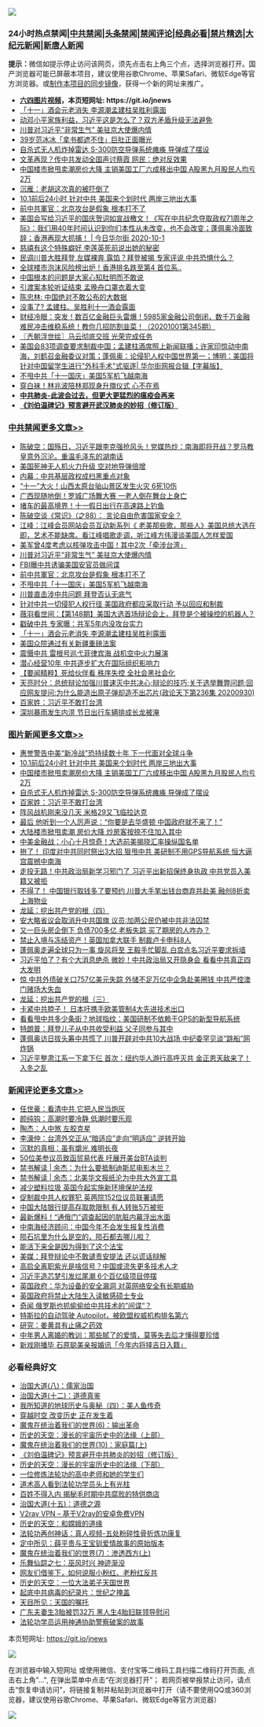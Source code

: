 ![](https://raw.githubusercontent.com/fqnews/bnews/master/64photo/fqnews-qr.jpg)

<div id="tt">
<h3>24小时热点禁闻|<a href="#%E4%B8%AD%E5%85%B1%E7%A6%81%E9%97%BB%E6%9B%B4%E5%A4%9A%E6%96%87%E7%AB%A0">中共禁闻</a>|<a href="#%E5%9B%BE%E7%89%87%E6%96%B0%E9%97%BB%E6%9B%B4%E5%A4%9A%E6%96%87%E7%AB%A0">头条禁闻</a>|<a href="#%E6%96%B0%E9%97%BB%E8%AF%84%E8%AE%BA%E6%9B%B4%E5%A4%9A%E6%96%87%E7%AB%A0">禁闻评论|<a href="#%E5%BF%85%E7%9C%8B%E7%BB%8F%E5%85%B8%E5%A5%BD%E6%96%87">经典必看|<a href="/video.md#%E7%A6%81%E7%89%87%E7%B2%BE%E9%80%89">禁片精选</a>|<a href="https://github.com/fqnews/djy/blob/master/gb/nf1351518.md#1">大纪元新闻</a>|<a href="https://github.com/fqnews/ntdtv/blob/master/gb/prog204.md#1">新唐人新闻</a></h3>
<div><b>提示：</b>微信如提示停止访问该网页，须先点击右上角三个点，选择浏览器打开。国产浏览器可能已屏蔽本项目，建议使用谷歌Chrome、苹果Safari、微软Edge等官方浏览器。或<a href="https://github.com/fqnews/bnews/blob/master/%E5%88%B6%E4%BD%9Cgit%E7%A6%81%E9%97%BB%E9%95%9C%E5%83%8F.md">制作本项目的同步镜像</a>，获得一个新的网址来推广。</div>
<ul>
<li><b><a href="http://d1.bdrive.tk/64.mp4" target="_blank">六四图片视频</a>，本页短网址: https://git.io/jnews</b></li>
<li><a href="/cbnews/20201001/1406305.md">「十一」酒会元老消失 李源潮孟建柱吴胜利露面</a></li>
<li><a href="/bannedvideo/20201001/1406266.md">动邓小平家族利益，习近平这是怎么了？双方矛盾升级无法避免</a></li>
<li><a href="/cbnews/20201001/1406406.md">川普对习近平“非常生气” 美驻京大使爆内情</a></li>
<li><a href="/yule/20201001/1406309.md">39岁范冰冰「拿书都遮不住」巨肚正面曝光</a></li>
<li><a href="/topimagenews/20201001/1406292.md">自杀式无人机炸掉雷达 S-300防空导弹系统瘫痪 导弹成了摆设</a></li>
<li><a href="/comments/20201001/1406401.md">文革再现？传中共发动全国声讨蔡霞 网民：绝对反效果</a></li>
<li><a href="/topimagenews/20201001/1406461.md">中国楼市掀甩卖潮房价大降 主销美国工厂六成移出中国 A股黑九月股民人均亏2万</a></li>
<li><a href="/baitai/20201002/1406631.md">沉雁：老胡这次真的被吓倒了</a></li>
<li><a href="/topimagenews/20201001/1406564.md">10.1前后24小时 针对中共 美国来个划时代 两岸三地出大事</a></li>
<li><a href="/cbnews/20201001/1406398.md">前中共軍官：北京攻台是假象 根本打不了</a></li>
<li><a href="/bannedvideo/20201002/1406571.md">美国会写给习近平的国庆贺词如宣战檄文！《写在中共纪念夺取政权71周年之际》：我们用40年时间认识到你们本性从未改变，也不会改变；蓬佩奥冷面致辞；香港再现大抓捕！ | 今日华尔街 2020-10-1</a></li>
<li><a href="/lifebaike/20201001/1406332.md">慈禧有这个特殊癖好 李莲英死前说出她的秘密</a></li>
<li><a href="/cnnews/20201001/1406473.md">民调川普大胜拜登 左媒裸奔 露馅？拜登被揭 专家评说 中共恐惧什么？</a></li>
<li><a href="/cnnews/20201002/1406622.md">全球楼市泡沫风险榜出炉！香港排名跌至第4 首位系..</a></li>
<li><a href="/baitai/20201002/1406632.md">中国根本的问题是大家心知肚明而不敢说</a></li>
<li><a href="/cnnews/20201001/1406333.md">引渡案本轮听证结束 孟晚舟口罩衣着大变</a></li>
<li><a href="/baitai/20201002/1406694.md">陈忠林: 中国绝对不敢公布的大数据</a></li>
<li><a href="/baitai/20201001/1406505.md">没事了? 孟建柱、吴胜利十一酒会露面</a></li>
<li><a href="/bannedvideo/20201001/1406356.md">财经冷眼：突发！数百亿金融巨头雷爆！5985家金融公司倒闭，数千万金融难民冲击维稳系统！教你几招防割韭菜！（20201001第345期）</a></li>
<li><a href="/ssgc/20201002/1406630.md">〖兲朝浮世绘〗马云彻底交班 光荣完成任务</a></li>
<li><a href="/bannedvideo/20201001/1406455.md">美国会83项调查要求制裁中国；孟建柱酒席照上新闻联播；许家印惊动中南海，刘鹤召金融委议对策；蓬佩奥：论侵犯人权中国世界第一；博明：美国将针对中国留学生进行"外科手术"式驱逐| 华尔街网报合辑【字幕版】</a></li>
<li><a href="/cbnews/20201001/1406397.md">不甩中共「十一国庆」美国5军机飞越南海</a></li>
<li><a href="/cnnews/hknews/20201001/1406371.md">穿白袜！林兆波陪林郑现身升旗仪式 心不在焉</a></li>
<li><b><a href="/comments/20200211/1275071.md" target="_blank">中共肺炎-此波会过去，但更大更猛烈的瘟疫会再来</a></b></li>
<li><b><a href="/comments/20200207/1272816.md" target="_blank">《刘伯温碑记》预言避开武汉肺炎的妙招（修订版）</a></b></li>
</ul>
</div>

<div class="catlist">
<h3><a href="/cbnews/" target="_blank">中共禁闻</a><span><a href="/cbnews/" target="_blank" rel="nofollow">更多文章>></a></span></h3>
<ul>
<li><a href="/cbnews/20201002/1406679.md" target="_blank">陈破空：国殇日，习近平跟李克强抢风头！党媒热炒：南海即将开战？罗马教皇意外沉沦。重温毛泽东的湖南话</a></li>
<li><a href="/cbnews/20201002/1406649.md" target="_blank">美国死神无人机火力升级 空对地导弹倍增</a></li>
<li><a href="/cbnews/20201002/1406638.md" target="_blank">内幕：中共基层政权成扫黑重点对象</a></li>
<li><a href="/cbnews/20201002/1406637.md" target="_blank">“十一”大火！山西太原台骀山景区发生火灾 6死10伤</a></li>
<li><a href="/cbnews/20201002/1406636.md" target="_blank">广西现随地倒！罗城广场舞大赛 一老人倒在舞台上身亡</a></li>
<li><a href="/cbnews/20201002/1406635.md" target="_blank">堵车的最高境界！十一假日出行在高速路上钓鱼</a></li>
<li><a href="/cbnews/20201002/1406606.md" target="_blank">陈破空谈《常识》（之88）： 言论自由危害国家安全？</a></li>
<li><a href="/cbnews/20201002/1406595.md" target="_blank">江峰：江峰会员网站会员互动新系列《 老美那些歌，那些人》美国总统大选在即，艺术不能缺席。看江峰唱歌走调，听江峰方伟漫谈美国人怎样爱国</a></li>
<li><a href="/cbnews/20201001/1406432.md" target="_blank">美军曾4度考虑以核弹攻击中国！其中2次「牵涉台湾」</a></li>
<li><a href="/cbnews/20201001/1406406.md" target="_blank">川普对习近平“非常生气” 美驻京大使爆内情</a></li>
<li><a href="/cbnews/20201001/1406405.md" target="_blank">FBI曝中共诱骗美国安官员做间谍</a></li>
<li><a href="/cbnews/20201001/1406398.md" target="_blank">前中共軍官：北京攻台是假象 根本打不了</a></li>
<li><a href="/cbnews/20201001/1406397.md" target="_blank">不甩中共「十一国庆」美国5军机飞越南海</a></li>
<li><a href="/cbnews/20201001/1406385.md" target="_blank">川普直击涉中共问题 拜登否认无底气</a></li>
<li><a href="/cbnews/20201001/1406393.md" target="_blank">针对中共一切侵犯人权行径 美国政府都应采取行动 予以回应和制裁</a></li>
<li><a href="/cbnews/20201001/1406358.md" target="_blank">薇羽看世间：【第148期】美国大选首场辩论会上，拜登是个被操控的机器人？</a></li>
<li><a href="/cbnews/20201001/1406318.md" target="_blank">戳破中共 专家曝：共军5年内没攻台实力</a></li>
<li><a href="/cbnews/20201001/1406305.md" target="_blank">「十一」酒会元老消失 李源潮孟建柱吴胜利露面</a></li>
<li><a href="/cbnews/20201001/1406304.md" target="_blank">美国众院通过有关新疆重磅法案</a></li>
<li><a href="/cbnews/20201001/1406293.md" target="_blank">震慑中共 雷根号巡弋菲律宾海 战机空中火力展演</a></li>
<li><a href="/cbnews/20201001/1406268.md" target="_blank">潜心经营10年 中共逐步扩大在国际组织影响力</a></li>
<li><a href="/cbnews/20201001/1406267.md" target="_blank">【要闻精粹】死给伙伴看 秩序失控 全社会黑社会化</a></li>
<li><a href="/cbnews/20201001/1406265.md" target="_blank">天亮时分：总统辩论加强川普速灭中共决心;辩论的技巧;关于选举舞弊问题;回应网友提问:为什么能造出原子弹却造不出芯片(政论天下第236集 20200930)</a></li>
<li><a href="/comments/20201001/1406207.md" target="_blank">百家姓：习近平不敢打台湾</a></li>
<li><a href="/cbnews/20201001/1406208.md" target="_blank">深圳暴雨发生内涝 节日出行车辆排成长龙被淹</a></li>

</ul>
</div>
<div class="catlist">
<h3><a href="/topimagenews/" target="_blank">图片新闻</a><span><a href="/topimagenews/" target="_blank" rel="nofollow">更多文章>></a></span></h3>
<ul>
<li><a href="/topimagenews/20201001/1406565.md" target="_blank">惠誉警告中美“新冷战”恐持续数十年 下一代面对全球斗争</a></li>
<li><a href="/topimagenews/20201001/1406564.md" target="_blank">10.1前后24小时 针对中共 美国来个划时代 两岸三地出大事</a></li>
<li><a href="/topimagenews/20201001/1406461.md" target="_blank">中国楼市掀甩卖潮房价大降 主销美国工厂六成移出中国 A股黑九月股民人均亏2万</a></li>
<li><a href="/topimagenews/20201001/1406292.md" target="_blank">自杀式无人机炸掉雷达 S-300防空导弹系统瘫痪 导弹成了摆设</a></li>
<li><a href="/comments/20201001/1406207.md" target="_blank">百家姓：习近平不敢打台湾</a></li>
<li><a href="/topimagenews/20201001/1406206.md" target="_blank">阵风战机刚来没几天 米格29又飞临拉达克</a></li>
<li><a href="/topimagenews/20201001/1406146.md" target="_blank">最后 他听到一个人厉声说：“你要是去华盛顿 中国政府就不来了！”</a></li>
<li><a href="/topimagenews/20201001/1406033.md" target="_blank">大陆楼市掀甩卖潮 房价大降 炒房客按捺不住加入其中</a></li>
<li><a href="/topimagenews/20201001/1406004.md" target="_blank">中美金融战：小心十月惊奇！大选前美揭晓汇率操纵国名单</a></li>
<li><a href="/topimagenews/20200930/1405966.md" target="_blank">拚了！ 印度对中共同时祭出3大招 狠甩中共 美研制不用GPS导航系统 恒大逼宫震撼中南海</a></li>
<li><a href="/topimagenews/20200930/1405907.md" target="_blank">走投无路！中共政治局新学习邪门了 习近平出新招保终身执政 中共党员入美籍又被拒</a></li>
<li><a href="/topimagenews/20200930/1405855.md" target="_blank">不得了！ 中国银行取钱多了要预约 川普大手笔出钱台商弃共赴美 融创8折卖上海物业</a></li>
<li><a href="/comments/20200930/1405812.md" target="_blank">龙延：挖出共产党的根（四）</a></li>
<li><a href="/topimagenews/20200930/1405725.md" target="_blank">安大略省议会取消升中共国旗 议员∶加两公民仍被中共非法囚禁</a></li>
<li><a href="/topimagenews/20200930/1405724.md" target="_blank">又一巨头房企倒下 负债700多亿 老板失踪 买了期房的人咋办？</a></li>
<li><a href="/topimagenews/20200930/1405637.md" target="_blank">禁止入境与冻结资产！英国加拿大联手 制裁卢卡申科8人</a></li>
<li><a href="/topimagenews/20200929/1405347.md" target="_blank">蓬佩奥走遍全球只为一事 旋风将至 王毅手忙脚乱 白宫点名习近平要求拆墙</a></li>
<li><a href="/topimagenews/20200929/1405312.md" target="_blank">习近平怕了？有个大消息绝杀 微妙！中共政治局又开隐身会 看看中共真正四大发明</a></li>
<li><a href="/topimagenews/20200929/1405304.md" target="_blank">惊 中共外债破关口757亿美元失踪 外储不足万亿中企急赴美圈钱 中共严控澳门赌场大失血</a></li>
<li><a href="/comments/20200929/1405201.md" target="_blank">龙延：挖出共产党的根（三）</a></li>
<li><a href="/topimagenews/20200929/1405005.md" target="_blank">卡紧中共脖子！ 日本吁携手欧美管制4大先进技术出口</a></li>
<li><a href="/topimagenews/20200929/1404980.md" target="_blank">看看甩中共多少条街？地球指纹：美国研制不依赖于GPS的新型导航系统</a></li>
<li><a href="/topimagenews/20200929/1404885.md" target="_blank">特朗普：拜登儿子从中共收受利益 父子同参与其中</a></li>
<li><a href="/topimagenews/20200928/1404740.md" target="_blank">蓬佩奥访日拔头筹中共慌了 川普开辟对中共10大战场 中纪委罕见谈“跳船”网炸锅</a></li>
<li><a href="/topimagenews/20200928/1404683.md" target="_blank">习近平整肃江系一下拿下仨 首次：纽约华人游行高呼灭共 金正恩天敌来了！入冬之乱</a></li>

</ul>
</div>
<div class="catlist">
<h3><a href="/comments/" target="_blank">新闻评论</a><span><a href="/comments/" target="_blank" rel="nofollow">更多文章>></a></span></h3>
<ul>
<li><a href="/comments/20201002/1406804.md" target="_blank">任世豪：看清中共 它把人民当炮灰</a></li>
<li><a href="/comments/20201002/1406803.md" target="_blank">颜纯钩：高潮时要冷静 低潮时要乐观</a></li>
<li><a href="/comments/20201002/1406792.md" target="_blank">陶杰：人中煞 左胶克星</a></li>
<li><a href="/comments/20201002/1406791.md" target="_blank">李濠仲：台湾外交正从“暗适应”走向“明适应” 逆转开始</a></li>
<li><a href="/comments/20201002/1406790.md" target="_blank">沉默的真相：虽有爝光 难明长夜</a></li>
<li><a href="/comments/20201002/1406749.md" target="_blank">50位美参议员致函贸易代表 吁展开美台BTA谈判</a></li>
<li><a href="/comments/20201002/1406732.md" target="_blank">禁书解读 | 余杰：为什么要抵制迪斯尼电影木兰？</a></li>
<li><a href="/comments/20201002/1406731.md" target="_blank">禁书解读 | 余杰：北美华文报纸沦为中共大外宣工具</a></li>
<li><a href="/comments/20201002/1406706.md" target="_blank">减少塑料垃圾 英国今起实施新环境保护法规</a></li>
<li><a href="/comments/20201002/1406705.md" target="_blank">促制裁中共人权罪犯 英两院152位议员联署请愿</a></li>
<li><a href="/comments/20201002/1406701.md" target="_blank">中国大陆银行提高存取款限制 有人转账5万被拒</a></li>
<li><a href="/comments/20201002/1406693.md" target="_blank">最新爆料！“通俄门”调查起因的肮脏内幕浮出水面</a></li>
<li><a href="/comments/20201002/1406692.md" target="_blank">中南海经济顾问：中国今年不会发生报复性消费</a></li>
<li><a href="/comments/20201002/1406691.md" target="_blank">陨石坑里为什么是空的，陨石都去哪儿啦？</a></li>
<li><a href="/comments/20201002/1406678.md" target="_blank">能活下来全是因为得到了这个法宝</a></li>
<li><a href="/comments/20201002/1406677.md" target="_blank">美媒：拜登辩论中不敢谴责安提法 还以谎话辩解</a></li>
<li><a href="/comments/20201002/1406676.md" target="_blank">高启全离职紫光是啥信号？中国或流失更多技术人才</a></li>
<li><a href="/comments/20201002/1406644.md" target="_blank">习近平造芯梦引发烂尾潮 6个百亿级项目停摆</a></li>
<li><a href="/comments/20201002/1406643.md" target="_blank">英国政府：华为设备的安全漏洞 对英网络安全有长期威胁</a></li>
<li><a href="/comments/20201002/1406642.md" target="_blank">英国政府将禁止大陆生入读敏感硕士专业</a></li>
<li><a href="/comments/20201002/1406641.md" target="_blank">奇闻 俄罗斯也抓偷偷给中共技术的”间谍“？</a></li>
<li><a href="/comments/20201002/1406611.md" target="_blank">特斯拉的自动驾驶 Autopilot，被欧盟权威机构排名第六</a></li>
<li><a href="/comments/20201002/1406603.md" target="_blank">研究：姜黄具有止痛之药效</a></li>
<li><a href="/comments/20201002/1406602.md" target="_blank">中年男人离婚的教训：那些腻了的爱情，莫等失去后才懂得要珍惜</a></li>
<li><a href="/comments/20201002/1406601.md" target="_blank">新戏刚播毕 石原聪美亲报婚讯「今年内将择吉日入籍」</a></li>

</ul>
</div>

<div class="catlist">
<h3>必看经典好文</h3>
<ul>
<li><a href="/cbnews/20190424/914482.md" target="_blank">治国大道(八)：儒家治国</a></li>
<li><a href="/cbnews/20180318/916241.md" target="_blank">治国大道(十二)：道德真鉴</a></li>
<li><a href="/tculture/xiulian/20170729/799172.md" target="_blank">我所知道的地球历史与奥秘（四）：美人鱼传奇</a></li>
<li><a href="/comments/20200626/1259925.md" target="_blank">穿越时空 改变历史 正在发生着</a></li>
<li><a href="/topimagenews/20180524/947358.md" target="_blank">魔鬼在统治着我们的世界(6)：输出革命</a></li>
<li><a href="/tculture/20121025/73065.md" target="_blank">历史的天空：漫长的宇宙历史中的法缘（上部）</a></li>
<li><a href="/topimagenews/20180529/950153.md" target="_blank">魔鬼在统治着我们的世界(10)：家庭篇(上)</a></li>
<li><a href="/comments/20200207/1272816.md" target="_blank">《刘伯温碑记》预言避开中共肺炎的妙招（修订版）</a></li>
<li><a href="/tculture/20121025/73066.md" target="_blank">历史的天空：漫长的宇宙历史中的法缘（下部）</a></li>
<li><a href="/cbnews/20200702/1354550.md" target="_blank">一位修炼法轮功的高中老师和她的学生们</a></li>
<li><a href="/comments/20200227/1284657.md" target="_blank">道术高人看到法轮功学员头上有光柱</a></li>
<li><a href="/lifebaike/20200711/1358994.md" target="_blank">百姓不得入内 揭秘毛时期中共腐败的特供商店</a></li>
<li><a href="/topimagenews/20180322/917868.md" target="_blank">治国大道(十五)：道德之源</a></li>
<li><a href="/comments/20200112/1257608.md" target="_blank">V2ray VPN &#8211; 基于V2ray的安卓免费VPN</a></li>
<li><a href="/cbnews/20190219/1083302.md" target="_blank">历史的天空：和嫦娥的道缘</a></li>
<li><a href="/comments/20190516/1128964.md" target="_blank">法轮功再创神话：真人视频-五处粉碎性骨折炼功康复</a></li>
<li><a href="/comments/20200616/1345658.md" target="_blank">定中所见：薛平贵与王宝钏爱情故事的原始版本</a></li>
<li><a href="/topimagenews/20180527/948369.md" target="_blank">魔鬼在统治着我们的世界(7)：渗透西方(上)</a></li>
<li><a href="/tculture/20190101/792550.md" target="_blank">乐舞仙踪之七：巫风时兴 神迹渐没</a></li>
<li><a href="/comments/20200712/1359630.md" target="_blank">网友们借鉴下，如何说服小粉红、老粉红反共</a></li>
<li><a href="/tculture/20121025/73067.md" target="_blank">历史的天空：一位大法弟子天国世界</a></li>
<li><a href="/comments/20200702/1354076.md" target="_blank">起底中共病毒的纪录片：世纪之掩盖</a></li>
<li><a href="/tculture/20180919/1000196.md" target="_blank">天目所见：天国的嘱托</a></li>
<li><a href="/cbnews/20200611/1343037.md" target="_blank">广东夫妻生3胎被罚32万 黑人生4胎妇联领导慰问</a></li>
<li><a href="/cbnews/20170626/780479.md" target="_blank">法轮功学员运用神通协助警察破案的故事</a></li>

</ul>
</div>

本页短网址: https://git.io/jnews

![](https://raw.githubusercontent.com/fqnews/bnews/master/64photo/fqnews-qr.jpg)

在浏览器中输入短网址 或使用微信、支付宝等二维码工具扫描二维码打开页面, 点击右上角"...", 在弹出菜单中点击“在浏览器打开”； 若网页被举报禁止访问，请点击“恢复申请访问”，将链接复制并粘贴到浏览器中打开（请不要使用QQ或360浏览器，建议使用谷歌Chrome、苹果Safari、微软Edge等官方浏览器）

![](https://raw.githubusercontent.com/fqnews/bnews/master/64photo/wx.jpg)
